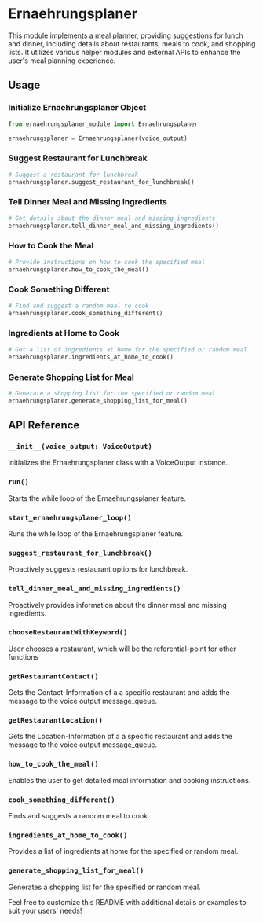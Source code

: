 # Ernaehrungsplaner

This module implements a meal planner, providing suggestions for lunch and dinner, including details about restaurants, meals to cook, and shopping lists. It utilizes various helper modules and external APIs to enhance the user's meal planning experience.

## Usage

### Initialize Ernaehrungsplaner Object

```python
from ernaehrungsplaner_module import Ernaehrungsplaner

ernaehrungsplaner = Ernaehrungsplaner(voice_output)
```

### Suggest Restaurant for Lunchbreak

```python
# Suggest a restaurant for lunchbreak
ernaehrungsplaner.suggest_restaurant_for_lunchbreak()
```

### Tell Dinner Meal and Missing Ingredients

```python
# Get details about the dinner meal and missing ingredients
ernaehrungsplaner.tell_dinner_meal_and_missing_ingredients()
```

### How to Cook the Meal

```python
# Provide instructions on how to cook the specified meal
ernaehrungsplaner.how_to_cook_the_meal()
```

### Cook Something Different

```python
# Find and suggest a random meal to cook
ernaehrungsplaner.cook_something_different()
```

### Ingredients at Home to Cook

```python
# Get a list of ingredients at home for the specified or random meal
ernaehrungsplaner.ingredients_at_home_to_cook()
```

### Generate Shopping List for Meal

```python
# Generate a shopping list for the specified or random meal
ernaehrungsplaner.generate_shopping_list_for_meal()
```

## API Reference

### `__init__(voice_output: VoiceOutput)`

Initializes the Ernaehrungsplaner class with a VoiceOutput instance.

### `run()`

Starts the while loop of the Ernaehrungsplaner feature.

### `start_ernaehrungsplaner_loop()`

Runs the while loop of the Ernaehrungsplaner feature.

### `suggest_restaurant_for_lunchbreak()`

Proactively suggests restaurant options for lunchbreak.

### `tell_dinner_meal_and_missing_ingredients()`

Proactively provides information about the dinner meal and missing ingredients.

### `chooseRestaurantWithKeyword()`

User chooses a restaurant, which will be the referential-point for other functions

### `getRestaurantContact()`

Gets the Contact-Information of a a specific restaurant and adds the message to the voice output message_queue.

### `getRestaurantLocation()`

Gets the Location-Information of a a specific restaurant and adds the message to the voice output message_queue.

### `how_to_cook_the_meal()`

Enables the user to get detailed meal information and cooking instructions.

### `cook_something_different()`

Finds and suggests a random meal to cook.

### `ingredients_at_home_to_cook()`

Provides a list of ingredients at home for the specified or random meal.

### `generate_shopping_list_for_meal()`

Generates a shopping list for the specified or random meal.

Feel free to customize this README with additional details or examples to suit your users' needs!
